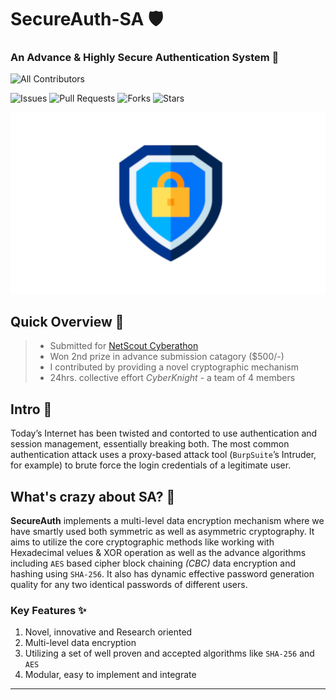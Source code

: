 # SecureAuth-SA 🛡️  
  
### An Advance & Highly Secure Authentication System 🔐  
  
<!-- ALL-CONTRIBUTORS-BADGE:START - Do not remove or modify this section -->
![All Contributors](https://img.shields.io/github/contributors/ravi-prakash1907/SecureAuth-SA?style=for-the-badge)
<!-- ALL-CONTRIBUTORS-BADGE:END -->  
  
![Issues](https://img.shields.io/github/issues/ravi-prakash1907/SecureAuth-SA?style=for-the-badge)
![Pull Requests](https://img.shields.io/github/issues-pr/ravi-prakash1907/SecureAuth-SA?style=for-the-badge)
![Forks](https://img.shields.io/github/forks/ravi-prakash1907/SecureAuth-SA?style=for-the-badge)
![Stars](https://img.shields.io/github/stars/ravi-prakash1907/SecureAuth-SA?style=for-the-badge)

![SecureAuth-SA Header](./assets/img/header.png)  

## Quick Overview 💨  
> * Submitted for [NetScout Cyberathon](https://www.starhacks.org/apr2022-netscout-cyberathon)  
> * Won 2nd prize in advance submission catagory ($500/-)  
> * I contributed by providing a novel cryptographic mechanism  
> * 24hrs. collective effort _CyberKnight_ - a team of 4 members  

## Intro 🧩  
Today’s Internet has been twisted and contorted to use authentication and session management, essentially breaking both. The most common authentication attack uses a proxy-based attack tool (`BurpSuite`’s Intruder, for example) to brute force the login credentials of a legitimate user.  

## What's crazy about SA? 🤯  
**SecureAuth** implements a multi-level data encryption mechanism where we have smartly used both symmetric as well as asymmetric cryptography. It aims to utilize the core cryptographic methods like working with Hexadecimal velues & XOR operation as well as the advance algorithms including `AES` based cipher block chaining _(CBC)_ data encryption and hashing using `SHA-256`. It also has dynamic effective password generation quality for any two identical passwords of different users.  

### Key Features ✨  
1. Novel, innovative and Research oriented  
2. Multi-level data encryption  
3. Utilizing a set of well proven and accepted algorithms like `SHA-256` and `AES`  
4. Modular, easy to implement and integrate

---  

<!--
## Team  
1. [Md. Tauheed](<github / any other link>)  
2. [Ishi Saxena](<github / any other link>)  
3. [Aaqib Shaikh](<github / any other link>)  
4. [Ravi Prakash](https://ravi-prakash1907.gitlab.io/)  
-->
